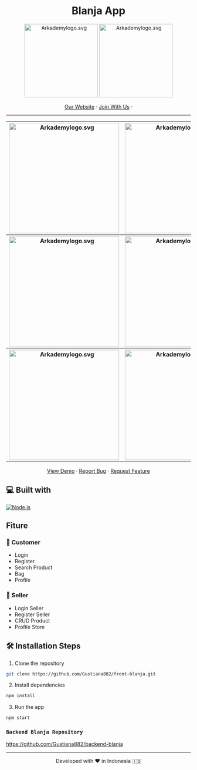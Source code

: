<h1 align="center">
  Blanja App
</h1>

<p align="center"><img src="https://www.arkademy.com/img/logo%20arkademy.1c82cf5c.svg" width="200px" alt="Arkademylogo.svg" />
  <img src="https://user-images.githubusercontent.com/55304067/133711515-d3fa47a3-fb29-4db6-bb45-01a62b428bd4.png" width="200px" alt="Arkademylogo.svg" /></p>

<p align="center">
    <a href="https://www.arkademy.com/" target="blank">Our Website</a>
    ·
    <a href="https://www.arkademy.com/auth/signup">Join With Us</a>
    ·
</p>
<hr/>

<table>
  <tr>
    <th>
      <img src="https://user-images.githubusercontent.com/55304067/134856656-458cde98-8a32-4103-8829-0c8a6db00323.png" width="300px" alt="Arkademylogo.svg" />
    </th>
    <th>
      <img src="https://user-images.githubusercontent.com/55304067/134856732-221b3008-87e8-4c44-a8c6-41a97c5b396d.png" width="300px" alt="Arkademylogo.svg" />
    </th>
    <th>
      <img src="https://user-images.githubusercontent.com/55304067/134856810-7c24cd21-b015-4906-884a-119f54dbb1ba.png" width="300px" alt="Arkademylogo.svg" />
    </th>
  </tr>
 <tr>
   <th>
      <img src="https://user-images.githubusercontent.com/55304067/134857309-c34d52e2-a76d-4f07-b486-b586c3ba8235.png" width="300px" alt="Arkademylogo.svg" />
    </th>
    <th>
      <img src="https://user-images.githubusercontent.com/55304067/134856828-fc566072-85a5-42c4-b693-011688d3c088.png" width="300px" alt="Arkademylogo.svg" />
    </th>
    <th>
      <img src="https://user-images.githubusercontent.com/55304067/134857033-4ff38164-a1df-4bf7-93a1-2a4a1c08e739.png" width="300px" alt="Arkademylogo.svg" />
    </th>
  </tr>
  <tr>
    <th> 
      <img src="https://user-images.githubusercontent.com/55304067/134857047-4ce9dc9c-d9ac-486d-8cad-6c14178f574b.png" width="300px" alt="Arkademylogo.svg" />
   </th>
    <th>
      <img src="https://user-images.githubusercontent.com/55304067/134857315-5f13096a-46f7-487f-a719-de0d3b33198a.png" width="300px" alt="Arkademylogo.svg" />
    </th>
  </tr>
</table>

<p align="center">
    <a href="http://blanjanow.online/" target="blank">View Demo</a>
  · <a href="https://github.com/Gustiana882/front-blanja/issues">Report Bug</a>
  · <a href="https://github.com/Gustiana882/front-blanja/pulls">Request Feature</a>
</p>


## 💻 Built with

[![Node.js](https://img.shields.io/badge/Node.js-v.12.13-green.svg?style=rounded-square)](https://nodejs.org/)

## Fiture

### 🌟 Customer
  - Login
  - Register
  - Search Product
  - Bag
  - Profile
### 🌟 Seller
  - Login Seller
  - Register Seller
  - CRUD Product
  - Profile Store


## 🛠️ Installation Steps

1. Clone the repository

```bash
git clone https://github.com/Gustiana882/front-blanja.git
```

2. Install dependencies

```bash
npm install
```

3. Run the app

```bash
npm start
```


### `Backend Blanja Repository`
 <a href="https://github.com/Gustiana882/backend-blanja" target="blank">https://github.com/Gustiana882/backend-blanja</a>

<hr>
<p align="center">
Developed with ❤️ in Indonesia 	🇮🇩
</p>

